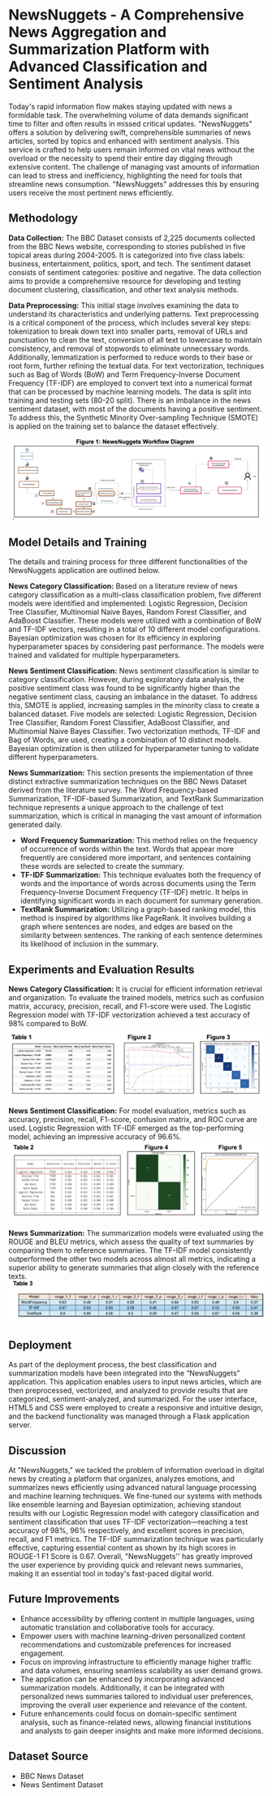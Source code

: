 # NewsNuggets - A Comprehensive News Aggregation and Summarization Platform with Advanced Classification and Sentiment Analysis

Today's rapid information flow makes staying updated with news a formidable task. The overwhelming volume of data demands significant time to filter and often results in missed critical updates. "NewsNuggets" offers a solution by delivering swift, comprehensible summaries of news articles, sorted by topics and enhanced with sentiment analysis. This service is crafted to help users remain informed on vital news without the overload or the necessity to spend their entire day digging through extensive content. The challenge of managing vast amounts of information can lead to stress and inefficiency, highlighting the need for tools that streamline news consumption. "NewsNuggets" addresses this by ensuring users receive the most pertinent news efficiently.

## Methodology

**Data Collection:** The BBC Dataset consists of 2,225 documents collected from the BBC News website, corresponding to stories published in five topical areas during 2004-2005. It is categorized into five class labels: business, entertainment, politics, sport, and tech. The sentiment dataset consists of sentiment categories: positive and negative. The data collection aims to provide a comprehensive resource for developing and testing document clustering, classification, and other text analysis methods.

**Data Preprocessing:** 
This initial stage involves examining the data to understand its characteristics and underlying patterns. Text preprocessing is a critical component of the process, which includes several key steps: tokenization to break down text into smaller parts, removal of URLs and punctuation to clean the text, conversion of all text to lowercase to maintain consistency, and removal of stopwords to eliminate unnecessary words. Additionally, lemmatization is performed to reduce words to their base or root form, further refining the textual data. For text vectorization, techniques such as Bag of Words (BoW) and Term Frequency-Inverse Document Frequency (TF-IDF) are employed to convert text into a numerical format that can be processed by machine learning models. The data is split into training and testing sets (80-20 split). There is an imbalance in the news sentiment dataset, with most of the documents having a positive sentiment. To address this, the Synthetic Minority Over-sampling Technique (SMOTE) is applied on the training set to balance the dataset effectively.

![Data Preprocessing Workflow](images/methodology.png)

## Model Details and Training

The details and training process for three different functionalities of the NewsNuggets application are outlined below.

**News Category Classification:** 
Based on a literature review of news category classification as a multi-class classification problem, five different models were identified and implemented: Logistic Regression, Decision Tree Classifier, Multinomial Naive Bayes, Random Forest Classifier, and AdaBoost Classifier. These models were utilized with a combination of BoW and TF-IDF vectors, resulting in a total of 10 different model configurations. Bayesian optimization was chosen for its efficiency in exploring hyperparameter spaces by considering past performance. The models were trained and validated for multiple hyperparameters.

**News Sentiment Classification:** 
News sentiment classification is similar to category classification. However, during exploratory data analysis, the positive sentiment class was found to be significantly higher than the negative sentiment class, causing an imbalance in the dataset. To address this, SMOTE is applied, increasing samples in the minority class to create a balanced dataset. Five models are selected: Logistic Regression, Decision Tree Classifier, Random Forest Classifier, AdaBoost Classifier, and Multinomial Naive Bayes Classifier. Two vectorization methods, TF-IDF and Bag of Words, are used, creating a combination of 10 distinct models. Bayesian optimization is then utilized for hyperparameter tuning to validate different hyperparameters.

**News Summarization:**
This section presents the implementation of three distinct extractive summarization techniques on the BBC News Dataset derived from the literature survey. The Word Frequency-based Summarization, TF-IDF-based Summarization, and TextRank Summarization technique represents a unique approach to the challenge of text summarization, which is critical in managing the vast amount of information generated daily.

- **Word Frequency Summarization:** This method relies on the frequency of occurrence of words within the text. Words that appear more frequently are considered more important, and sentences containing these words are selected to create the summary.
- **TF-IDF Summarization:** This technique evaluates both the frequency of words and the importance of words across documents using the Term Frequency-Inverse Document Frequency (TF-IDF) metric. It helps in identifying significant words in each document for summary generation.
- **TextRank Summarization:** Utilizing a graph-based ranking model, this method is inspired by algorithms like PageRank. It involves building a graph where sentences are nodes, and edges are based on the similarity between sentences. The ranking of each sentence determines its likelihood of inclusion in the summary.

## Experiments and Evaluation Results

**News Category Classification:**
It is crucial for efficient information retrieval and organization. To evaluate the trained models, metrics such as confusion matrix, accuracy, precision, recall, and F1-score were used. The Logistic Regression model with TF-IDF vectorization achieved a test accuracy of 98% compared to BoW.
![cat eval](images/category.png)

**News Sentiment Classification:**
For model evaluation, metrics such as accuracy, precision, recall, F1-score, confusion matrix, and ROC curve are used. Logistic Regression with TF-IDF emerged as the top-performing model, achieving an impressive accuracy of 96.6%.
![sent eval](images/sentiment.png)

**News Summarization:**
The summarization models were evaluated using the ROUGE and BLEU metrics, which assess the quality of text summaries by comparing them to reference summaries. The TF-IDF model consistently outperformed the other two models across almost all metrics, indicating a superior ability to generate summaries that align closely with the reference texts.
![summarization eval](images/summarization.png)

## Deployment

As part of the deployment process, the best classification and summarization models have been integrated into the “NewsNuggets” application. This application enables users to input news articles, which are then preprocessed, vectorized, and analyzed to provide results that are categorized, sentiment-analyzed, and summarized. For the user interface, HTML5 and CSS were employed to create a responsive and intuitive design, and the backend functionality was managed through a Flask application server.

## Discussion

At "NewsNuggets," we tackled the problem of information overload in digital news by creating a platform that organizes, analyzes emotions, and summarizes news efficiently using advanced natural language processing and machine learning techniques. We fine-tuned our systems with methods like ensemble learning and Bayesian optimization, achieving standout results with our Logistic Regression model with category classification and sentiment classification that uses TF-IDF vectorization—reaching a test accuracy of 98%, 96% respectively, and excellent scores in precision, recall, and F1 metrics. The TF-IDF summarization technique was particularly effective, capturing essential content as shown by its high scores in ROUGE-1 F1 Score is 0.67. Overall, "NewsNuggets'' has greatly improved the user experience by providing quick and relevant news summaries, making it an essential tool in today's fast-paced digital world.

## Future Improvements

- Enhance accessibility by offering content in multiple languages, using automatic translation and collaborative tools for accuracy.
- Empower users with machine learning-driven personalized content recommendations and customizable preferences for increased engagement.
- Focus on improving infrastructure to efficiently manage higher traffic and data volumes, ensuring seamless scalability as user demand grows.
- The application can be enhanced by incorporating advanced summarization models. Additionally, it can be integrated with personalized news summaries tailored to individual user preferences, improving the overall user experience and relevance of the content.
- Future enhancements could focus on domain-specific sentiment analysis, such as finance-related news, allowing financial institutions and analysts to gain deeper insights and make more informed decisions.

## Dataset Source

- BBC News Dataset
- News Sentiment Dataset
